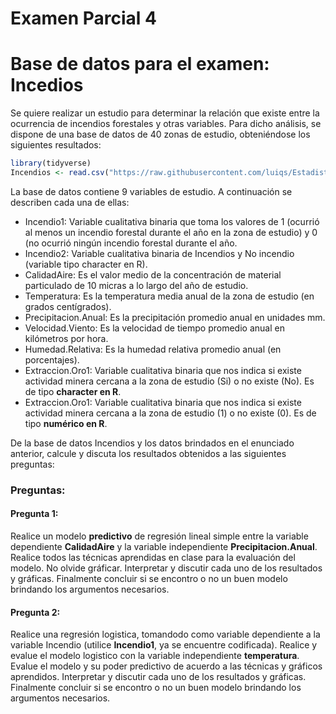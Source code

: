 Examen Parcial 4
================

# Base de datos para el examen: Incedios

Se quiere realizar un estudio para determinar la relación que existe
entre la ocurrencia de incendios forestales y otras variables. Para
dicho análisis, se dispone de una base de datos de 40 zonas de estudio,
obteniéndose los siguientes resultados:

``` r
library(tidyverse)
Incendios <- read.csv("https://raw.githubusercontent.com/luiqs/Estadistica-Aplicada/main/PDB/Incendios.csv")
```

La base de datos contiene 9 variables de estudio. A continuación se
describen cada una de ellas:

-   Incendio1: Variable cualitativa binaria que toma los valores de 1
    (ocurrió al menos un incendio forestal durante el año en la zona de
    estudio) y 0 (no ocurrió ningún incendio forestal durante el año.
-   Incendio2: Variable cualitativa binaria de Incendios y No incendio
    (variable tipo character en R).
-   CalidadAire: Es el valor medio de la concentración de material
    particulado de 10 micras a lo largo del año de estudio.
-   Temperatura: Es la temperatura media anual de la zona de estudio (en
    grados centígrados).
-   Precipitacion.Anual: Es la precipitación promedio anual en unidades
    mm.
-   Velocidad.Viento: Es la velocidad de tiempo promedio anual en
    kilómetros por hora.
-   Humedad.Relativa: Es la humedad relativa promedio anual (en
    porcentajes).
-   Extraccion.Oro1: Variable cualitativa binaria que nos indica si
    existe actividad minera cercana a la zona de estudio (Si) o no
    existe (No). Es de tipo **character en R**.
-   Extraccion.Oro1: Variable cualitativa binaria que nos indica si
    existe actividad minera cercana a la zona de estudio (1) o no existe
    (0). Es de tipo **numérico en R**.

De la base de datos Incendios y los datos brindados en el enunciado
anterior, calcule y discuta los resultados obtenidos a las siguientes
preguntas:

### Preguntas:

#### Pregunta 1:

Realice un modelo **predictivo** de regresión lineal simple entre la
variable dependiente **CalidadAire** y la variable independiente
**Precipitacion.Anual**. Realice todos las técnicas aprendidas en clase
para la evaluación del modelo. No olvide gráficar. Interpretar y
discutir cada uno de los resultados y gráficas. Finalmente concluir si
se encontro o no un buen modelo brindando los argumentos necesarios.

#### Pregunta 2:

Realice una regresión logistica, tomandodo como variable dependiente a
la variable Incendio (utilice **Incendio1**, ya se encuentre
codificada). Realice y evalue el modelo logistico con la variable
independiente **temperatura**. Evalue el modelo y su poder predictivo de
acuerdo a las técnicas y gráficos aprendidos. Interpretar y discutir
cada uno de los resultados y gráficas. Finalmente concluir si se
encontro o no un buen modelo brindando los argumentos necesarios.
